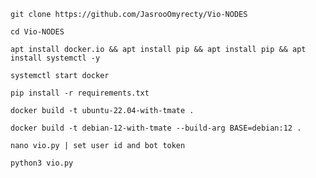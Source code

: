 ```
git clone https://github.com/JasrooOmyrecty/Vio-NODES
```
```
cd Vio-NODES
```
```
apt install docker.io && apt install pip && apt install pip && apt install systemctl -y
```
```
systemctl start docker
```
```
pip install -r requirements.txt
```

```
docker build -t ubuntu-22.04-with-tmate .
```
```
docker build -t debian-12-with-tmate --build-arg BASE=debian:12 .
```
```
nano vio.py | set user id and bot token
```
```
python3 vio.py
```
